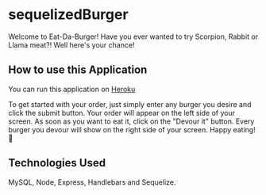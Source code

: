 # sequelizedBurger

Welcome to Eat-Da-Burger! Have you ever wanted to try Scorpion, Rabbit or Llama meat?! Well here's your chance! 

## How to use this Application

You can run this application on [Heroku](https://arcane-spire-44716.herokuapp.com)

To get started with  your order, just simply enter any burger you desire and click the submit button. Your order will appear on the left side of your screen. As soon as you want to eat it, click on the "Devour it" button. Every burger you devour will show on the right side of your screen. Happy eating! :hamburger:

## Technologies Used
 MySQL, Node, Express, Handlebars and Sequelize.



